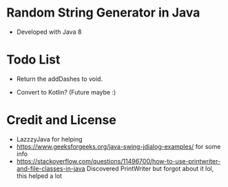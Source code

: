 # Random String Generator in Java

- Developed with Java 8

# Todo List

- Return the addDashes to void.

- Convert to Kotlin? (Future maybe :)
# Credit and License 

- LazzzyJava for helping
- https://www.geeksforgeeks.org/java-swing-jdialog-examples/ for some info
- https://stackoverflow.com/questions/11496700/how-to-use-printwriter-and-file-classes-in-java Discovered PrintWriter
  but forgot about it lol, this helped a lot